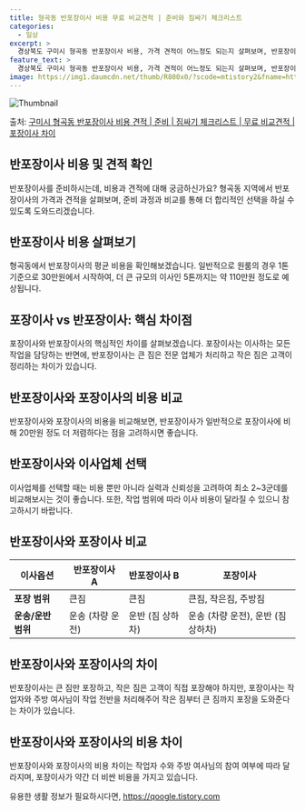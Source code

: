 ```yaml
---
title: 형곡동 반포장이사 비용 무료 비교견적 | 준비와 짐싸기 체크리스트
categories:
  - 일상
excerpt: >
  경상북도 구미시 형곡동 반포장이사 비용, 가격 견적이 어느정도 되는지 살펴보며, 반포장이사를 준비함에 있어 짐싸기 준비 체크리스트가 무엇인지 보겠습니다. 마지막으로 포장이사와 차이점을 통해 무료 비교견적으로 어떤 것이 더 합리적인 선택인지 공유 드립니다.구미시 형곡동 포장이사 견적 샘플 보기 👈 클릭구미시 형곡동 포장이사 가격 살펴보기 👈 클릭구미시 형곡동 반포장이사 평균 이사 비용평수구미시 형곡동 평균 이사 비용원룸 이사9평 이하 (1톤)30만원~투룸/쓰리룸 이사16평 ~ 20평 (2.5톤)80만원~쓰리룸 이사21평 (5톤) ~110만원~우리집 무료 이사견적 받기 👈 클릭포장 vs 반포장: 핵심 차이점포장은 이사하는 모든 작업을 전담하는 반면, 반포장은 큰 짐은 전문 업체가 처리하고 작은 짐은 고..
feature_text: >
  경상북도 구미시 형곡동 반포장이사 비용, 가격 견적이 어느정도 되는지 살펴보며, 반포장이사를 준비함에 있어 짐싸기 준비 체크리스트가 무엇인지 보겠습니다. 마지막으로 포장이사와 차이점을 통해 무료 비교견적으로 어떤 것이 더 합리적인 선택인지 공유 드립니다.구미시 형곡동 포장이사 견적 샘플 보기 👈 클릭구미시 형곡동 포장이사 가격 살펴보기 👈 클릭구미시 형곡동 반포장이사 평균 이사 비용평수구미시 형곡동 평균 이사 비용원룸 이사9평 이하 (1톤)30만원~투룸/쓰리룸 이사16평 ~ 20평 (2.5톤)80만원~쓰리룸 이사21평 (5톤) ~110만원~우리집 무료 이사견적 받기 👈 클릭포장 vs 반포장: 핵심 차이점포장은 이사하는 모든 작업을 전담하는 반면, 반포장은 큰 짐은 전문 업체가 처리하고 작은 짐은 고..
image: https://img1.daumcdn.net/thumb/R800x0/?scode=mtistory2&fname=https%3A%2F%2Fblog.kakaocdn.net%2Fdn%2Fb3sGBI%2FbtsHcQ8XgOG%2FzbfSPMsF1s2BsawtUXtbi1%2Fimg.webp
---
```


![Thumbnail](https://img1.daumcdn.net/thumb/R800x0/?scode=mtistory2&fname=https%3A%2F%2Fblog.kakaocdn.net%2Fdn%2Fb3sGBI%2FbtsHcQ8XgOG%2FzbfSPMsF1s2BsawtUXtbi1%2Fimg.webp)

<p>출처: <a href="https://qoogle.tistory.com/9432" rel="dofollow">구미시 형곡동 반포장이사 비용 견적 | 준비 | 짐싸기 체크리스트 | 무료 비교견적 | 포장이사 차이</a> </p>

## 반포장이사 비용 및 견적 확인

반포장이사를 준비하시는데, 비용과 견적에 대해 궁금하신가요? 형곡동 지역에서 반포장이사의 가격과 견적을 살펴보며, 준비 과정과 비교를 통해
더 합리적인 선택을 하실 수 있도록 도와드리겠습니다.

## **반포장이사 비용 살펴보기**

형곡동에서 반포장이사의 평균 비용을 확인해보겠습니다. 일반적으로 원룸의 경우 1톤 기준으로 30만원에서 시작하여, 더 큰 규모의 이사인
5톤까지는 약 110만원 정도로 예상됩니다.

## **포장이사 vs 반포장이사: 핵심 차이점**

포장이사와 반포장이사의 핵심적인 차이를 살펴보겠습니다. 포장이사는 이사하는 모든 작업을 담당하는 반면에, 반포장이사는 큰 짐은 전문 업체가
처리하고 작은 짐은 고객이 정리하는 차이가 있습니다.

## **반포장이사와 포장이사의 비용 비교**

반포장이사와 포장이사의 비용을 비교해보면, 반포장이사가 일반적으로 포장이사에 비해 20만원 정도 더 저렴하다는 점을 고려하시면 좋습니다.

## **반포장이사와 이사업체 선택**

이사업체를 선택할 때는 비용 뿐만 아니라 실력과 신뢰성을 고려하여 최소 2~3군데를 비교해보시는 것이 좋습니다. 또한, 작업 범위에 따라
이사 비용이 달라질 수 있으니 참고하시기 바랍니다.

## **반포장이사와 포장이사 비교**

**이사옵션** | **반포장이사 A** | **반포장이사 B** | **포장이사**  
---|---|---|---  
**포장 범위** | 큰짐 | 큰짐 | 큰짐, 작은짐, 주방짐  
**운송/운반 범위** | 운송 (차량 운전) | 운반 (짐 상하차) | 운송 (차량 운전), 운반 (짐 상하차)  
  
## **반포장이사와 포장이사의 차이**

반포장이사는 큰 짐만 포장하고, 작은 짐은 고객이 직접 포장해야 하지만, 포장이사는 작업자와 주방 여사님이 작업 전반을 처리해주어 작은
짐부터 큰 짐까지 포장을 도와준다는 차이가 있습니다.

## **반포장이사와 포장이사의 비용 차이**

반포장이사와 포장이사의 비용 차이는 작업자 수와 주방 여사님의 참여 여부에 따라 달라지며, 포장이사가 약간 더 비싼 비용을 가지고 있습니다.

 

유용한 생활 정보가 필요하시다면, <a href="https://qoogle.tistory.com" rel="dofollow">https://qoogle.tistory.com</a>


